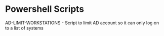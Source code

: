 # Powershell Scripts

AD-LIMIT-WORKSTATIONS - Script to limit AD account so it can only log on to a list of systems 
